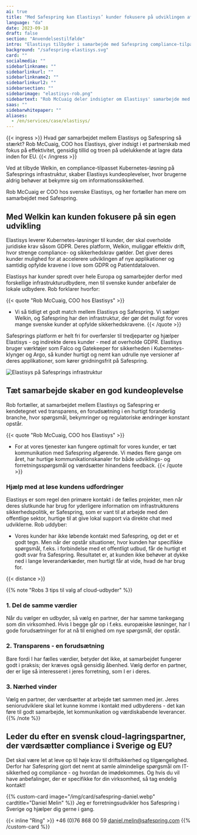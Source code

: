 ```yaml
---
ai: true
title: "Med Safespring kan Elastisys’ kunder fokusere på udviklingen af deres digitale tjenester"
language: "da"
date: 2023-09-18
draft: false
section: "Anvendelsestilfælde"
intro: "Elastisys tilbyder i samarbejde med Safespring compliance-tilpassede Kubernetes-løsninger. COO Rob McCuaig fremhæver vigtigheden af partnerskab og databehandling inden for EU."
background: "/safespring-elastisys.svg"
card: ""
socialmedia: ""
sidebarlinkname: ""
sidebarlinkurl: ""
sidebarlinkname2: ""
sidebarlinkurl2: ""
sidebarsection: ""
sidebarimage: "elastisys-rob.png"
sidebartext: "Rob McCuaig deler indsigter om Elastisys' samarbejde med Safespring og vigtigheden af databehandling i EU."
saas: ""
sidebarwhitepaper: ""
aliases:
  - /en/services/case/elastisys/
---
```

{{< ingress >}}
Hvad gør samarbejdet mellem Elastisys og Safespring så stærkt? Rob McCuaig, COO hos Elastisys, giver indsigt i et partnerskab med fokus på effektivitet, gensidig tillid og troen på udelukkende at lagre data inden for EU.
{{< /ingress >}}

Ved at tilbyde Welkin, en compliance-tilpasset Kubernetes-løsning på Safesprings infrastruktur, skaber Elastisys kundeoplevelser, hvor brugerne aldrig behøver at bekymre sig om informationssikkerhed.

Rob McCuaig er COO hos svenske Elastisys, og her fortæller han mere om samarbejdet med Safespring.

## Med Welkin kan kunden fokusere på sin egen udvikling

Elastisys leverer Kubernetes-løsninger til kunder, der skal overholde juridiske krav såsom GDPR. Deres platform, Welkin, muliggør effektiv drift, hvor strenge compliance- og sikkerhedskrav gælder. Det giver deres kunder mulighed for at accelerere udviklingen af nye applikationer og samtidig opfylde kravene i love som GDPR og Patientdataloven.

Elastisys har kunder spredt over hele Europa og samarbejder derfor med forskellige infrastrukturudbydere, men til svenske kunder anbefaler de lokale udbydere. Rob forklarer hvorfor:

{{< quote "Rob McCuaig, COO hos Elastisys" >}}

- Vi så tidligt et godt match mellem Elastisys og Safespring. Vi sælger Welkin, og Safespring har den infrastruktur, der gør det muligt for vores mange svenske kunder at opfylde sikkerhedskravene.
  {{< /quote >}}

Safesprings platform er helt fri for overførsler til tredjeparter og hjælper Elastisys - og indirekte deres kunder - med at overholde GDPR. Elastisys bruger værktøjer som Falco og Gatekeeper for sikkerheden i Kubernetes-klynger og Argo, så kunder hurtigt og nemt kan udrulle nye versioner af deres applikationer, som kører gnidningsfrit på Safespring.

![Elastisys på Safesprings infrastruktur](/img/saas/elastisys-safespring-compliant-kubernetes-pyramid.svg)

## Tæt samarbejde skaber en god kundeoplevelse

Rob fortæller, at samarbejdet mellem Elastisys og Safespring er kendetegnet ved transparens, en forudsætning i en hurtigt foranderlig branche, hvor spørgsmål, bekymringer og regulatoriske ændringer konstant opstår.

{{< quote "Rob McCuaig, COO hos Elastisys" >}}

- For at vores tjenester kan fungere optimalt for vores kunder, er tæt kommunikation med Safespring afgørende. Vi mødes flere gange om året, har hurtige kommunikationskanaler for både udviklings- og forretningsspørgsmål og værdsætter hinandens feedback.
  {{< /quote >}}

### Hjælp med at løse kundens udfordringer

Elastisys er som regel den primære kontakt i de fælles projekter, men når deres slutkunde har brug for yderligere information om infrastrukturens sikkerhedspolitik, er Safespring, som er vant til at arbejde med den offentlige sektor, hurtige til at give lokal support via direkte chat med udviklerne. Rob uddyber:

- Vores kunder har ikke løbende kontakt med Safespring, og det er et godt tegn. Men når der opstår situationer, hvor kunden har specifikke spørgsmål, f.eks. i forbindelse med et offentligt udbud, får de hurtigt et godt svar fra Safespring. Resultatet er, at kunden ikke behøver at dykke ned i lange leverandørkæder, men hurtigt får at vide, hvad de har brug for.

{{< distance >}}

{{% note "Robs 3 tips til valg af cloud-udbyder" %}}

### 1. Del de samme værdier

Når du vælger en udbyder, så vælg en partner, der har samme tankegang som din virksomhed. Hvis I begge går op i f.eks. europæiske løsninger, har I gode forudsætninger for at nå til enighed om nye spørgsmål, der opstår.

### 2. Transparens - en forudsætning

Bare fordi I har fælles værdier, betyder det ikke, at samarbejdet fungerer godt i praksis; der kræves også gensidig åbenhed. Vælg derfor en partner, der er lige så interesseret i jeres forretning, som I er i deres.

### 3. Nærhed vinder

Vælg en partner, der værdsætter at arbejde tæt sammen med jer. Jeres seniorudviklere skal let kunne komme i kontakt med udbyderens - det kan føre til godt samarbejde, let kommunikation og værdiskabende leverancer.
{{% /note %}}

## Leder du efter en svensk cloud-lagringspartner, der værdsætter compliance i Sverige og EU?

Det skal være let at leve op til høje krav til driftsikkerhed og tilgængelighed. Derfor har Safespring gjort det nemt at samle almindelige spørgsmål om IT-sikkerhed og compliance - og hvordan de imødekommes. Og hvis du vil have anbefalinger, der er specifikke for din virksomhed, så tag endelig kontakt!

{{% custom-card image="/img/card/safespring-daniel.webp" cardtitle="Daniel Melin" %}}
Jeg er forretningsudvikler hos Safespring i Sverige og hjælper dig gerne i gang.

{{< inline "Ring" >}} +46 (0)76 868 00 59
daniel.melin@safespring.com
{{% /custom-card %}}